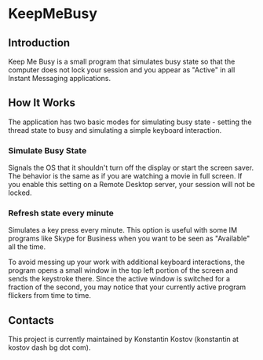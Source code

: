 # KeepMeBusy
## Introduction
Keep Me Busy is a small program that simulates busy state so that the computer does not lock your session and you appear as "Active" in all Instant Messaging applications.

## How It Works
The application has two basic modes for simulating busy state - setting the thread state to busy and simulating a simple keyboard interaction.

### Simulate Busy State
Signals the OS that it shouldn't turn off the display or start the screen saver.
The behavior is the same as if you are watching a movie in full screen.
If you enable this setting on a Remote Desktop server, your session will not be locked.

### Refresh state every minute
Simulates a key press every minute. 
This option is useful with some IM programs like Skype for Business when you want to be seen as "Available" all the time.

To avoid messing up your work with additional keyboard interactions, the program opens a small window in the top left portion of the screen and sends the keystroke there. 
Since the active window is switched for a fraction of the second, you may notice that your currently active program flickers from time to time.

## Contacts
This project is currently maintained by Konstantin Kostov (konstantin at kostov dash bg dot com).
